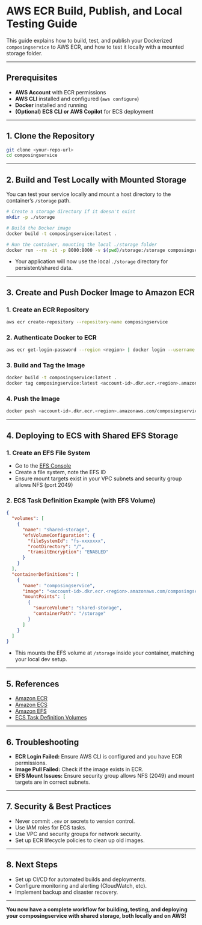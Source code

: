 # AWS ECR Build, Publish, and Local Testing Guide

This guide explains how to build, test, and publish your Dockerized `composingservice` to AWS ECR, and how to test it locally with a mounted storage folder.

---

## Prerequisites

- **AWS Account** with ECR permissions
- **AWS CLI** installed and configured (`aws configure`)
- **Docker** installed and running
- **(Optional) ECS CLI or AWS Copilot** for ECS deployment

---

## 1. Clone the Repository

```bash
git clone <your-repo-url>
cd composingservice
```

---

## 2. Build and Test Locally with Mounted Storage

You can test your service locally and mount a host directory to the container’s `/storage` path.

```bash
# Create a storage directory if it doesn't exist
mkdir -p ./storage

# Build the Docker image
docker build -t composingservice:latest .

# Run the container, mounting the local ./storage folder
docker run --rm -it -p 8000:8000 -v $(pwd)/storage:/storage composingservice:latest
```

- Your application will now use the local `./storage` directory for persistent/shared data.

---

## 3. Create and Push Docker Image to Amazon ECR

### 1. Create an ECR Repository

```bash
aws ecr create-repository --repository-name composingservice
```

### 2. Authenticate Docker to ECR

```bash
aws ecr get-login-password --region <region> | docker login --username AWS --password-stdin <account-id>.dkr.ecr.<region>.amazonaws.com
```

### 3. Build and Tag the Image

```bash
docker build -t composingservice:latest .
docker tag composingservice:latest <account-id>.dkr.ecr.<region>.amazonaws.com/composingservice:latest
```

### 4. Push the Image

```bash
docker push <account-id>.dkr.ecr.<region>.amazonaws.com/composingservice:latest
```

---

## 4. Deploying to ECS with Shared EFS Storage

### 1. Create an EFS File System

- Go to the [EFS Console](https://console.aws.amazon.com/efs/)
- Create a file system, note the EFS ID
- Ensure mount targets exist in your VPC subnets and security group allows NFS (port 2049)

### 2. ECS Task Definition Example (with EFS Volume)

```json
{
  "volumes": [
    {
      "name": "shared-storage",
      "efsVolumeConfiguration": {
        "fileSystemId": "fs-xxxxxxx",
        "rootDirectory": "/",
        "transitEncryption": "ENABLED"
      }
    }
  ],
  "containerDefinitions": [
    {
      "name": "composingservice",
      "image": "<account-id>.dkr.ecr.<region>.amazonaws.com/composingservice:latest",
      "mountPoints": [
        {
          "sourceVolume": "shared-storage",
          "containerPath": "/storage"
        }
      ]
    }
  ]
}
```

- This mounts the EFS volume at `/storage` inside your container, matching your local dev setup.

---

## 5. References

- [Amazon ECR](https://aws.amazon.com/ecr/)
- [Amazon ECS](https://aws.amazon.com/ecs/)
- [Amazon EFS](https://aws.amazon.com/efs/)
- [ECS Task Definition Volumes](https://docs.aws.amazon.com/AmazonECS/latest/developerguide/efs-volumes.html)

---

## 6. Troubleshooting

- **ECR Login Failed:** Ensure AWS CLI is configured and you have ECR permissions.
- **Image Pull Failed:** Check if the image exists in ECR.
- **EFS Mount Issues:** Ensure security group allows NFS (2049) and mount targets are in correct subnets.

---

## 7. Security & Best Practices

- Never commit `.env` or secrets to version control.
- Use IAM roles for ECS tasks.
- Use VPC and security groups for network security.
- Set up ECR lifecycle policies to clean up old images.

---

## 8. Next Steps

- Set up CI/CD for automated builds and deployments.
- Configure monitoring and alerting (CloudWatch, etc).
- Implement backup and disaster recovery.

---

**You now have a complete workflow for building, testing, and deploying your composingservice with shared storage, both locally and on AWS!** 